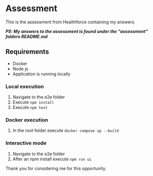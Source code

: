 
# Assessment
This is the assessment from Healthforce containing my answers.

***PS: My answers to the assessment is found under the "assessment" folders README.md***

## Requirements
* Docker
* Node js
* Application is running locally

### Local execution
1. Navigate to the e2e folder
2. Execute `npm install`
3. Execute `npm test`

### Docker execution
1. In the root folder execute `docker compose up --build`

### Interactive mode
1. Navigate to the e2e folder
2. After an npm install execute `npm run ui`

Thank you for considering me for this opportunity.